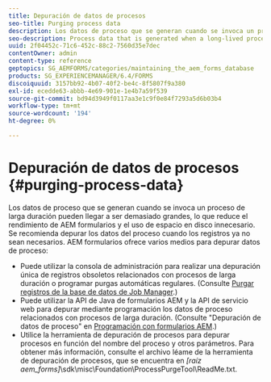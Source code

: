 ```yaml
---
title: Depuración de datos de procesos
seo-title: Purging process data
description: Los datos de proceso que se generan cuando se invoca un proceso de larga duración pueden llegar a ser demasiado grandes, lo que reduce el rendimiento de AEM formularios y el uso de espacio en disco innecesario. Consulte cómo puede depurar datos de proceso.
seo-description: Process data that is generated when a long-lived process is invoked can become too large, resulting in lower AEM forms performance and the use of unnecessary disk space. See how you can purge process data.
uuid: 2f04452c-71c6-452c-88c2-7560d35e7dec
contentOwner: admin
content-type: reference
geptopics: SG_AEMFORMS/categories/maintaining_the_aem_forms_database
products: SG_EXPERIENCEMANAGER/6.4/FORMS
discoiquuid: 3157bb92-4b07-40f2-be4c-8f5807f9a380
exl-id: ecedde63-abbb-4e69-901e-1e4b7a59f539
source-git-commit: bd94d3949f0117aa3e1c9f0e84f7293a5d6b03b4
workflow-type: tm+mt
source-wordcount: '194'
ht-degree: 0%

---
```


# Depuración de datos de procesos {#purging-process-data}

Los datos de proceso que se generan cuando se invoca un proceso de larga duración pueden llegar a ser demasiado grandes, lo que reduce el rendimiento de AEM formularios y el uso de espacio en disco innecesario. Se recomienda depurar los datos del proceso cuando los registros ya no sean necesarios. AEM formularios ofrece varios medios para depurar datos de proceso:

* Puede utilizar la consola de administración para realizar una depuración única de registros obsoletos relacionados con procesos de larga duración o programar purgas automáticas regulares. (Consulte [Purgar registros de la base de datos de Job Manager](/help/forms/using/admin-help/purge-records-job-manager-database.md#purge-records-from-the-job-manager-database).)
* Puede utilizar la API de Java de formularios AEM y la API de servicio web para depurar mediante programación los datos de proceso relacionados con procesos de larga duración. (Consulte &quot;Depuración de datos de proceso&quot; en [Programación con formularios AEM](https://www.adobe.com/go/learn_aemforms_programming_63).)
* Utilice la herramienta de depuración de procesos para depurar procesos en función del nombre del proceso y otros parámetros. Para obtener más información, consulte el archivo léame de la herramienta de depuración de procesos, que se encuentra en *[raíz aem_forms]*\sdk\misc\Foundation\ProcessPurgeTool\ReadMe.txt.
